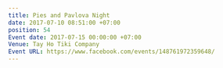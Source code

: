 ```yaml
---
title: Pies and Pavlova Night
date: 2017-07-10 08:51:00 +07:00
position: 54
Event date: 2017-07-15 00:00:00 +07:00
Venue: Tay Ho Tiki Company
Event URL: https://www.facebook.com/events/148761972359648/
---
```


